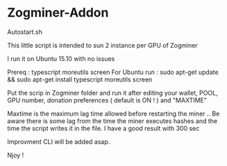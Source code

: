 # Zogminer-Addon
Autostart.sh

This little script is intended to sun 2 instance per GPU of Zogminer 

I run it on Ubuntu 15.10 with no issues 

Prereq : typescript moreutils screen
For Ubuntu run : sudo apt-get update && sudo apt-get install typescript moreutils screen

Put the scrip in Zogminer folder and run it after editing your wallet, POOL, GPU number, donation preferences ( default is ON ! )  and "MAXTIME"

Maxtime is the maximum lag time allowed before restarting the miner .. 
Be aware there is some lag from the time the miner executes hashes and the time the script writes it in the file.
I have a good result with 300 sec


Improvment CLI will be added asap.

Njoy !
